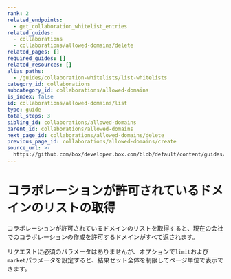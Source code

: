 ```yaml
---
rank: 2
related_endpoints:
  - get_collaboration_whitelist_entries
related_guides:
  - collaborations
  - collaborations/allowed-domains/delete
related_pages: []
required_guides: []
related_resources: []
alias_paths:
  - /guides/collaboration-whitelists/list-whitelists
category_id: collaborations
subcategory_id: collaborations/allowed-domains
is_index: false
id: collaborations/allowed-domains/list
type: guide
total_steps: 3
sibling_id: collaborations/allowed-domains
parent_id: collaborations/allowed-domains
next_page_id: collaborations/allowed-domains/delete
previous_page_id: collaborations/allowed-domains/create
source_url: >-
  https://github.com/box/developer.box.com/blob/default/content/guides/collaborations/allowed-domains/list.md
---
```

# コラボレーションが許可されているドメインのリストの取得

コラボレーションが許可されているドメインのリストを取得すると、現在の会社でのコラボレーションの作成を許可するドメインがすべて返されます。

リクエストに必須のパラメータはありませんが、オプションで`limit`および`market`パラメータを設定すると、結果セット全体を制限してページ単位で表示できます。

<Samples id="get_collaboration_whitelist_entries">

</Samples>
